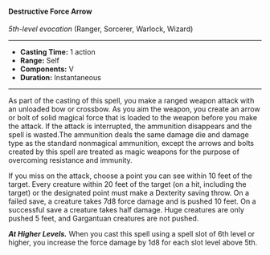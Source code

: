 #### Destructive Force Arrow
*5th-level evocation* (Ranger, Sorcerer, Warlock, Wizard)
___
- **Casting Time:** 1 action
- **Range:** Self
- **Components:** V
- **Duration:** Instantaneous
---
As part of the casting of this spell, you make a ranged weapon attack with an unloaded bow or crossbow. As you aim the weapon, you create an arrow or bolt of solid magical force that is loaded to the weapon before you make the attack. If the attack is interrupted, the ammunition disappears and the spell is wasted.The ammunition deals the same damage die and damage type as the standard nonmagical ammunition, except the arrows and bolts created by this spell are treated as magic weapons for the purpose of overcoming resistance and immunity.

If you miss on the attack, choose a point you can see within 10 feet of the target. Every creature within 20 feet of the target (on a hit, including the target) or the designated point must make a Dexterity saving throw. On a failed save, a creature takes 7d8 force damage and is pushed 10 feet. On a successful save a creature takes half damage. Huge creatures are only pushed 5 feet, and Gargantuan creatures are not pushed.

***At Higher Levels.*** When you cast this spell using a spell slot of 6th level or higher, you increase the force damage by 1d8 for each slot level above 5th.
